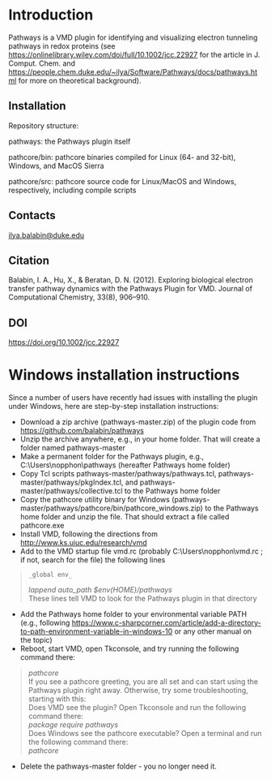# Introduction
Pathways is a VMD plugin for identifying and visualizing electron tunneling pathways in redox proteins (see https://onlinelibrary.wiley.com/doi/full/10.1002/jcc.22927 for the article in J. Comput. Chem. and https://people.chem.duke.edu/~ilya/Software/Pathways/docs/pathways.html for more on theoretical background).

## Installation

Repository structure:

pathways: the Pathways plugin itself

pathcore/bin: pathcore binaries compiled for Linux (64- and 32-bit), Windows, and MacOS Sierra

pathcore/src: pathcore source code for Linux/MacOS and Windows, respectively, including compile scripts

## Contacts
ilya.balabin@duke.edu

## Citation
Balabin, I. A., Hu, X., & Beratan, D. N. (2012). Exploring biological electron transfer pathway dynamics with the Pathways Plugin for VMD. Journal of Computational Chemistry, 33(8), 906–910.

## DOI
https://doi.org/10.1002/jcc.22927

# Windows installation instructions
Since a number of users have recently had issues with installing the plugin under Windows, here are step-by-step installation instructions:

* Download a zip archive (pathways-master.zip) of the plugin code from https://github.com/balabin/pathways
* Unzip the archive anywhere, e.g., in your home folder. That will create a folder named pathways-master
* Make a permanent folder for the Pathways plugin, e.g., C:\Users\nopphon\pathways (hereafter Pathways home folder)
* Copy Tcl scripts pathways-master/pathways/pathways.tcl, pathways-master/pathways/pkgIndex.tcl, and pathways-master/pathways/collective.tcl to the Pathways home folder
* Copy the pathcore utility binary for Windows (pathways-master/pathways/pathcore/bin/pathcore_windows.zip) to the Pathways home folder and unzip the file. That should extract a file called pathcore.exe
* Install VMD, following the directions from http://www.ks.uiuc.edu/research/vmd
* Add to the VMD startup file vmd.rc (probably C:\Users\nopphon\vmd.rc ; if not, search for the file) the following lines  
>     _global env_  
>    _lappend auto_path $env(HOME)/pathways_  
These lines tell VMD to look for the Pathways plugin in that directory
* Add the Pathways home folder to your environmental variable PATH (e.g., following https://www.c-sharpcorner.com/article/add-a-directory-to-path-environment-variable-in-windows-10 or any other manual on the topic)
* Reboot, start VMD, open Tkconsole, and try running the following command there:  
>    _pathcore_\
If you see a pathcore greeting, you are all set and can start using the Pathways plugin right away. Otherwise, try some troubleshooting, starting with this:  
    Does VMD see the plugin? Open Tkconsole and run the following command there:  
>        _package require pathways_  
    Does Windows see the pathcore executable? Open a terminal and run the following command there:  
>        _pathcore_  
* Delete the pathways-master folder - you no longer need it.
